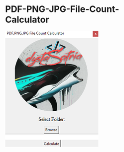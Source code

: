 # PDF-PNG-JPG-File-Count-Calculator

<p align="center">
 
 ![](https://github.com/dystaSatria/PDF-PNG-JPG-File-Count-Calculator/blob/main/Screenshot%20(674).png)
</p>
